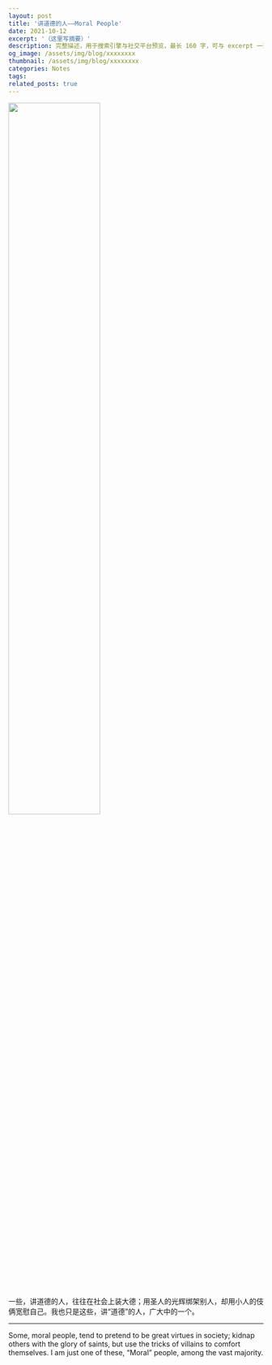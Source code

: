 ```yaml
---
layout: post
title: '讲道德的人——Moral People'
date: 2021-10-12
excerpt: '（这里写摘要）'
description: 完整描述，用于搜索引擎与社交平台预览，最长 160 字，可与 excerpt 一致
og_image: /assets/img/blog/xxxxxxxx
thumbnail: /assets/img/blog/xxxxxxxx
categories: Notes
tags: 
related_posts: true
---
```


<img src="{{ '/assets/img/blog/xxxxxxxx' | relative_url }}" style="width:60%;">

一些，讲道德的人，往往在社会上装大德；用圣人的光辉绑架别人，却用小人的伎俩宽慰自己。我也只是这些，讲“道德”的人，广大中的一个。

---

Some, moral people, tend to pretend to be great virtues in society; kidnap others with the glory of saints, but use the tricks of villains to comfort themselves. I am just one of these, “Moral” people, among the vast majority.